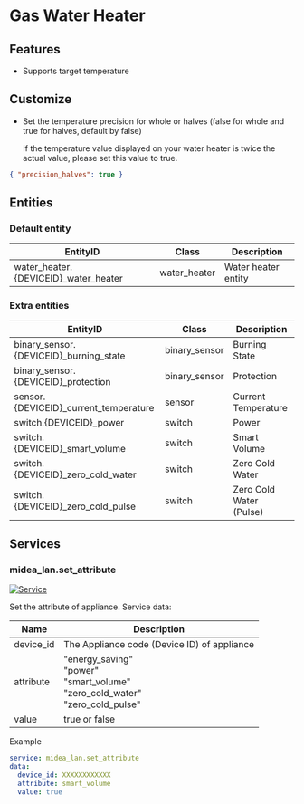 # Gas Water Heater

## Features

- Supports target temperature

## Customize

- Set the temperature precision for whole or halves (false for whole and true for halves, default by false)

  If the temperature value displayed on your water heater is twice the actual value, please set this value to true.

```json
{ "precision_halves": true }
```

## Entities

### Default entity

| EntityID                              | Class        | Description         |
| ------------------------------------- | ------------ | ------------------- |
| water_heater.{DEVICEID}\_water_heater | water_heater | Water heater entity |

### Extra entities

| EntityID                                | Class         | Description             |
| --------------------------------------- | ------------- | ----------------------- |
| binary_sensor.{DEVICEID}\_burning_state | binary_sensor | Burning State           |
| binary_sensor.{DEVICEID}\_protection    | binary_sensor | Protection              |
| sensor.{DEVICEID}\_current_temperature  | sensor        | Current Temperature     |
| switch.{DEVICEID}\_power                | switch        | Power                   |
| switch.{DEVICEID}\_smart_volume         | switch        | Smart Volume            |
| switch.{DEVICEID}\_zero_cold_water      | switch        | Zero Cold Water         |
| switch.{DEVICEID}\_zero_cold_pulse      | switch        | Zero Cold Water (Pulse) |

## Services

### midea_lan.set_attribute

[![Service](https://my.home-assistant.io/badges/developer_call_service.svg)](https://my.home-assistant.io/redirect/developer_call_service/?service=midea_lan.set_attribute)

Set the attribute of appliance. Service data:

| Name      | Description                                                                                 |
| --------- | ------------------------------------------------------------------------------------------- |
| device_id | The Appliance code (Device ID) of appliance                                                 |
| attribute | "energy_saving"<br/>"power"<br />"smart_volume"<br/>"zero_cold_water"<br/>"zero_cold_pulse" |
| value     | true or false                                                                               |

Example

```yaml
service: midea_lan.set_attribute
data:
  device_id: XXXXXXXXXXXX
  attribute: smart_volume
  value: true
```
